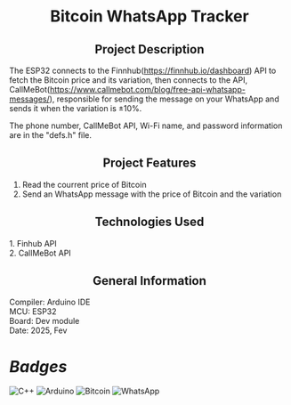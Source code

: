 <h1 align="center"> Bitcoin WhatsApp Tracker </h1>

<h2 align="center"> Project Description </h2>

The ESP32 connects to the Finnhub(https://finnhub.io/dashboard) API to fetch the Bitcoin price and its variation, 
then connects to the API, CallMeBot(https://www.callmebot.com/blog/free-api-whatsapp-messages/), responsible for sending the message on your WhatsApp and sends it when the variation is ±10%.

The phone number, CallMeBot API, Wi-Fi name, and password information are in the "defs.h" file.

<h2 align="center"> Project Features </h2>

1. Read the courrent price of Bitcoin
2. Send an WhatsApp message with the price of Bitcoin and the variation


<h2 align="center">Technologies Used </h2>
1. Finhub API <br/>
2. CallMeBot API <br/>

<h2 align="center"> General Information </h2>

Compiler: Arduino IDE <br/>
MCU: ESP32  <br/>
Board: Dev module <br/>
Date: 2025, Fev <br/>

# *Badges*

![C++](https://img.shields.io/badge/c++-%2300599C.svg?style=for-the-badge&logo=c%2B%2B&logoColor=white)
![Arduino](https://img.shields.io/badge/-Arduino-00979D?style=for-the-badge&logo=Arduino&logoColor=white)
![Bitcoin](https://img.shields.io/badge/bitcoin-2F3134?style=for-the-badge&logo=bitcoin&logoColor=white)
![WhatsApp](https://img.shields.io/badge/WhatsApp-25D366?style=for-the-badge&logo=whatsapp&logoColor=white)


